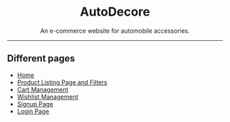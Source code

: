 <h1 align="center">AutoDecore</h1>
<p align="center" >An e-commerce website for automobile accessories.</p>

---

## Different pages

- [Home](https://autodecore.netlify.app/)
- [Product Listing Page and Filters](https://autodecore.netlify.app/products.html)
- [Cart Management](https://autodecore.netlify.app/cart.html)
- [Wishlist Management](https://autodecore.netlify.app/wishlist.html)
- [Signup Page](https://autodecore.netlify.app/signup.html)
- [Login Page](https://autodecore.netlify.app/login.html)
